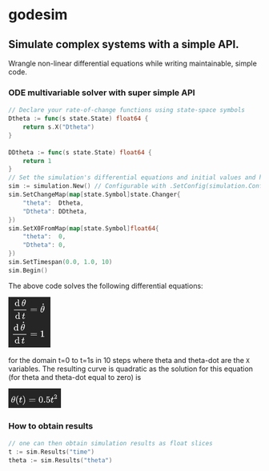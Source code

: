 # godesim

Simulate complex systems with a simple API.
---

Wrangle non-linear differential equations while writing maintainable, simple code.

### ODE multivariable solver with super simple API


```go
// Declare your rate-of-change functions using state-space symbols
Dtheta := func(s state.State) float64 {
	return s.X("Dtheta")
}

DDtheta := func(s state.State) float64 {
    return 1
}
// Set the simulation's differential equations and initial values and hit Begin!
sim := simulation.New() // Configurable with .SetConfig(simulation.Config{...})
sim.SetChangeMap(map[state.Symbol]state.Changer{
    "theta":  Dtheta,
    "Dtheta": DDtheta,
})
sim.SetX0FromMap(map[state.Symbol]float64{
    "theta":  0,
    "Dtheta": 0,
})
sim.SetTimespan(0.0, 1.0, 10)
sim.Begin()
```

The above code solves the following differential equations:

![](_assets/quadratic_eq.png)

for the domain t=0 to t=1s in 10 steps where theta and theta-dot are the `X` variables. The resulting curve is quadratic as the solution for this equation (for theta and theta-dot equal to zero) is

![](_assets/quadratic_eq_sol.png)

### How to obtain results
```go
// one can then obtain simulation results as float slices 
t := sim.Results("time")
theta := sim.Results("theta")
```
